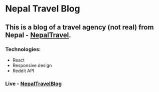 # Nepal Travel Blog

## This is a blog of a travel agency (not real) from Nepal - [NepalTravel](https://dfkorn.github.io/nepal/).

### Technologies: 
* React
* Responsive design
* Reddit API

### Live - [NepalTravelBlog](https://dfkorn.github.io/nepal)
